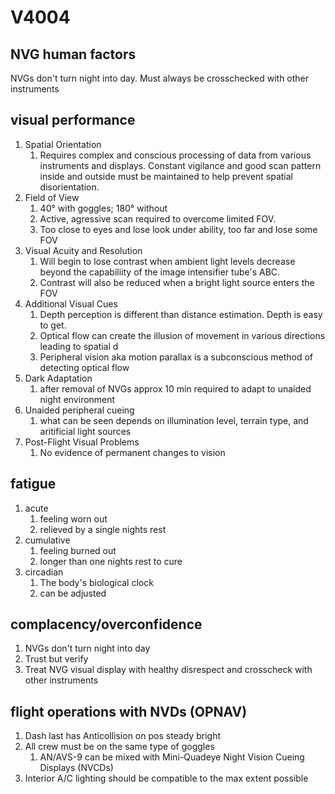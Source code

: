 # V4004

## NVG human factors

NVGs don't turn night into day. Must always be crosschecked with other instruments

## visual performance

1. Spatial Orientation
    1. Requires complex and conscious processing of data from various instruments and displays. Constant vigilance and good scan pattern inside and outside must be maintained to help prevent spatial disorientation.
1. Field of View
    1. 40&deg; with goggles; 180&deg; without
    1. Active, agressive scan required to overcome limited FOV.
    1. Too close to eyes and lose look under ability, too far and lose some FOV
1. Visual Acuity and Resolution
    1. Will begin to lose contrast when ambient light levels decrease beyond the capabiliity of the image intensifier tube's ABC.
    1. Contrast will also be reduced when a bright light source enters the FOV
1. Additional Visual Cues
    1. Depth perception is different than distance estimation. Depth is easy to get.
    1. Optical flow can create the illusion of movement in various directions leading to spatial d
    1. Peripheral vision aka motion parallax is a subconscious method of detecting optical flow
1. Dark Adaptation
    1. after removal of NVGs approx 10 min required to adapt to unaided night environment
1. Unaided peripheral cueing
    1. what can be seen depends on illumination level, terrain type, and aritificial light sources
1. Post-Flight Visual Problems
    1. No evidence of permanent changes to vision

## fatigue

1. acute
    1. feeling worn out
    1. relieved by a single nights rest
1. cumulative
    1. feeling burned out
    1. longer than one nights rest to cure
1. circadian
    1. The body's biological clock
    1. can be adjusted

## complacency/overconfidence

1. NVGs don't turn night into day
1. Trust but verify
1. Treat NVG visual display with healthy disrespect and crosscheck with other instruments

## flight operations with NVDs (OPNAV)

1. Dash last has Anticollision on pos steady bright
1. All crew must be on the same type of goggles
    1. AN/AVS-9 can be mixed with Mini-Quadeye Night Vision Cueing Displays (NVCDs)
1. Interior A/C lighting should be compatible to the max extent possible
